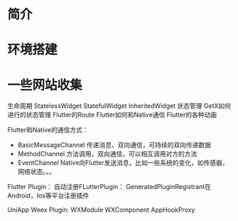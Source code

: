
# 简介
# 环境搭建
# 一些网站收集

生命周期
StatelessWidget
StatefulWidget
InheritedWidget 状态管理
GetX如何进行的状态管理
Flutter的Route
Flutter如何和Native通信
Flutter的各种动画


Flutter和Native的通信方式：
- BasicMessageChannel
传递消息，双向通信，可持续的双向传递数据
- MethodChannel
方法调用，双向通信，可以相互调用对方的方法
- EventChannel
Native向Flutter发送消息，比如一些系统的变化，如传感器，网络状态。。。

Flutter Plugin：
自动注册FLutterPlugin： GeneratedPluginRegistrant在Android，Ios等平台注册插件

UniApp Weex Plugin:
WXModule
WXComponent
AppHookProxy